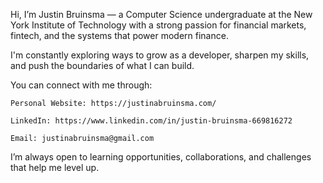 Hi, I’m Justin Bruinsma — a Computer Science undergraduate at the New York Institute of Technology with a strong passion for financial markets, fintech, and the systems that power modern finance.

I'm constantly exploring ways to grow as a developer, sharpen my skills, and push the boundaries of what I can build.

You can connect with me through:

    Personal Website: https://justinabruinsma.com/

    LinkedIn: https://www.linkedin.com/in/justin-bruinsma-669816272

    Email: justinabruinsma@gmail.com

I’m always open to learning opportunities, collaborations, and challenges that help me level up.
